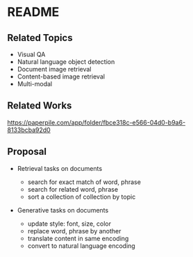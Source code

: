 # README

## Related Topics

- Visual QA
- Natural language object detection
- Document image retrieval
- Content-based image retrieval
- Multi-modal 

## Related Works

https://paperpile.com/app/folder/fbce318c-e566-04d0-b9a6-8133bcba92d0

## Proposal

- Retrieval tasks on documents
    - search for exact match of word, phrase
    - search for related word, phrase
    - sort a collection of collection by topic

- Generative tasks on documents
    - update style: font, size, color
    - replace word, phrase by another
    - translate content in same encoding
    - convert to natural language encoding
    
